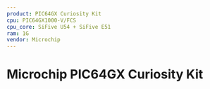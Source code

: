 ```yaml
---
product: PIC64GX Curiosity Kit
cpu: PIC64GX1000-V/FCS
cpu_core: SiFive U54 + SiFive E51
ram: 1G
vendor: Microchip
---
```


# Microchip PIC64GX Curiosity Kit

